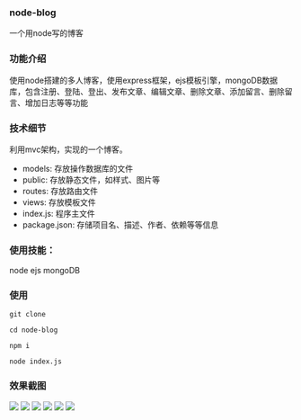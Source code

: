 ### node-blog
一个用node写的博客

### 功能介绍
使用node搭建的多人博客，使用express框架，ejs模板引擎，mongoDB数据库，包含注册、登陆、登出、发布文章、编辑文章、删除文章、添加留言、删除留言、增加日志等等功能

### 技术细节
利用mvc架构，实现的一个博客。
- models: 存放操作数据库的文件
- public: 存放静态文件，如样式、图片等
- routes: 存放路由文件
- views: 存放模板文件
- index.js: 程序主文件
- package.json: 存储项目名、描述、作者、依赖等等信息

### 使用技能：
node ejs mongoDB

### 使用
`git clone`

`cd node-blog`

`npm i`

`node index.js`


### 效果截图
![](https://raw.githubusercontent.com/dolbydot/node-blog/master/screenshot/1.png)
![](https://raw.githubusercontent.com/dolbydot/node-blog/master/screenshot/2.png)
![](https://raw.githubusercontent.com/dolbydot/node-blog/master/screenshot/3.png)
![](https://raw.githubusercontent.com/dolbydot/node-blog/master/screenshot/4.png)
![](https://raw.githubusercontent.com/dolbydot/node-blog/master/screenshot/5.png)
![](https://raw.githubusercontent.com/dolbydot/node-blog/master/screenshot/6.png)
